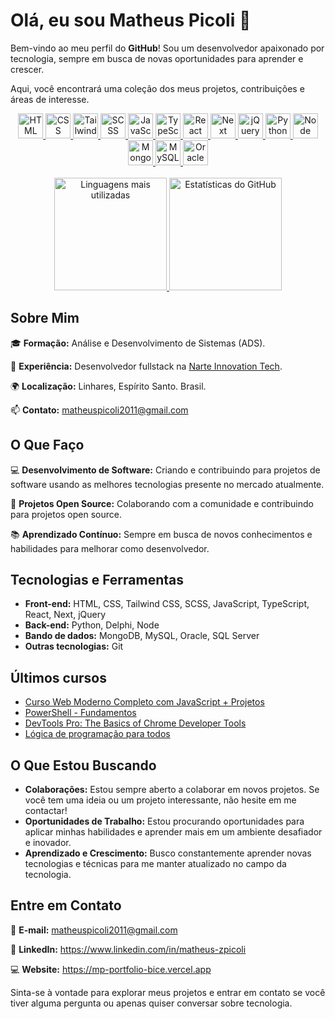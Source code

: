 # Olá, eu sou Matheus Picoli 👋

Bem-vindo ao meu perfil do **GitHub**! Sou um desenvolvedor apaixonado por tecnologia, sempre em busca de novas oportunidades para aprender e crescer.

Aqui, você encontrará uma coleção dos meus projetos, contribuições e áreas de interesse.

<div align="center">
  	<a href="https://github.com/matheuszpicoli">
		<img src="https://cdn.jsdelivr.net/gh/devicons/devicon/icons/html5/html5-original.svg" width="40" alt="HTML" />
		<img src="https://cdn.jsdelivr.net/gh/devicons/devicon/icons/css3/css3-original.svg" width="40" alt="CSS" />
		<img src="https://cdn.jsdelivr.net/gh/devicons/devicon/icons/tailwindcss/tailwindcss-original.svg" width="40" alt="Tailwind CSS" />
		<img src="https://cdn.jsdelivr.net/gh/devicons/devicon/icons/sass/sass-original.svg" width="40" alt="SCSS" />
		<img src="https://cdn.jsdelivr.net/gh/devicons/devicon/icons/javascript/javascript-original.svg" width="40" alt="JavaScript" />
		<img src="https://cdn.jsdelivr.net/gh/devicons/devicon/icons/typescript/typescript-original.svg" width="40" alt="TypeScript" />
		<img src="https://cdn.jsdelivr.net/gh/devicons/devicon/icons/react/react-original.svg" width="40" alt="React" />
		<img src="https://cdn.jsdelivr.net/gh/devicons/devicon/icons/nextjs/nextjs-original.svg" width="40" alt="Next" />
		<img src="https://cdn.jsdelivr.net/gh/devicons/devicon/icons/jquery/jquery-original.svg" width="40" alt="jQuery" />
		<img src="https://cdn.jsdelivr.net/gh/devicons/devicon/icons/python/python-original.svg" width="40" alt="Python" />
		<img src="https://cdn.jsdelivr.net/gh/devicons/devicon/icons/nodejs/nodejs-original.svg" width="40" alt="Node" />
		<img src="https://cdn.jsdelivr.net/gh/devicons/devicon/icons/mongodb/mongodb-original.svg" width="40" alt="MongoDB" />
		<img src="https://cdn.jsdelivr.net/gh/devicons/devicon/icons/mysql/mysql-original.svg" width="40" alt="MySQL" />
		<img src="https://cdn.jsdelivr.net/gh/devicons/devicon/icons/oracle/oracle-original.svg" width="40" alt="Oracle" />
		<div>‎ </div>
		<img height="180em" src="https://github-readme-stats.vercel.app/api/top-langs/?username=matheuszpicoli&layout=compact&langs_count=7&theme=react" alt="Linguagens mais utilizadas" />
		<img height="180em" src="https://github-readme-stats.vercel.app/api?username=matheuszpicoli&show_icons=true&theme=react&count_private=true" alt="Estatísticas do GitHub" />
 	 </a>
</div>


## Sobre Mim

🎓 **Formação:** Análise e Desenvolvimento de Sistemas (ADS).

💼 **Experiência:** Desenvolvedor fullstack na [Narte Innovation Tech](https://www.narte.com.br/).

🌍 **Localização:** Linhares, Espírito Santo. Brasil.

📫 **Contato:** matheuspicoli2011@gmail.com

## O Que Faço

💻 **Desenvolvimento de Software:** Criando e contribuindo para projetos de software usando as melhores tecnologias presente no mercado atualmente.

🚀 **Projetos Open Source:** Colaborando com a comunidade e contribuindo para projetos open source.

📚 **Aprendizado Contínuo:** Sempre em busca de novos conhecimentos e habilidades para melhorar como desenvolvedor.

## Tecnologias e Ferramentas

- **Front-end:** HTML, CSS, Tailwind CSS, SCSS, JavaScript, TypeScript, React, Next, jQuery
- **Back-end:** Python, Delphi, Node
- **Bando de dados:** MongoDB, MySQL, Oracle, SQL Server
- **Outras tecnologias:** Git

## Últimos cursos
- [Curso Web Moderno Completo com JavaScript + Projetos](https://www.udemy.com/course/curso-web/?couponCode=ST11MT91624B)
- [PowerShell - Fundamentos](https://www.youtube.com/playlist?list=PLO_mlVzHgDw3EIKrT5rma_rmC4Lcc7ihT)
- [DevTools Pro: The Basics of Chrome Developer Tools](https://www.udemy.com/course/devtools-2017-the-basics-of-chrome-developer-tools/)
- [Lógica de programação para todos](https://www.udemy.com/course/logica-de-programacao-para-todos/)

## O Que Estou Buscando

- **Colaborações:** Estou sempre aberto a colaborar em novos projetos. Se você tem uma ideia ou um projeto interessante, não hesite em me contactar!
- **Oportunidades de Trabalho:** Estou procurando oportunidades para aplicar minhas habilidades e aprender mais em um ambiente desafiador e inovador.
- **Aprendizado e Crescimento:** Busco constantemente aprender novas tecnologias e técnicas para me manter atualizado no campo da tecnologia.

## Entre em Contato


📩 **E-mail:** matheuspicoli2011@gmail.com

💼 **LinkedIn:** https://www.linkedin.com/in/matheus-zpicoli

💻 **Website:**  https://mp-portfolio-bice.vercel.app

Sinta-se à vontade para explorar meus projetos e entrar em contato se você tiver alguma pergunta ou apenas quiser conversar sobre tecnologia.
